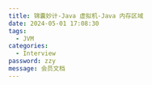 ```yaml
---
title: 锦囊妙计-Java 虚拟机-Java 内存区域
date: 2024-05-01 17:08:30
tags: 
  - JVM 
categories: 
  - Interview
password: zzy   
message: 会员文档
---
```

